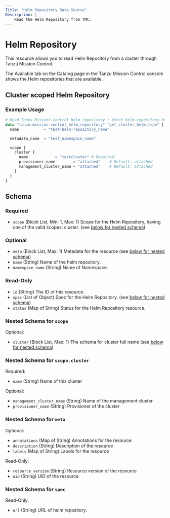 ```yaml
---
Title: "Helm Repository Data Source"
Description: |-
    Read the Helm Repository from TMC.
---
```


# Helm Repository

This resource allows you to read Helm Repository from a cluster through Tanzu Mission Control.

The Available tab on the Catalog page in the Tanzu Mission Control console shows the Helm repositories that are available.

[Helm]: https://docs.vmware.com/en/VMware-Tanzu-Mission-Control/services/tanzumc-using/GUID-2602A6A3-1FDA-4270-A76F-047FBD039ADF.html


## Cluster scoped Helm Repository

### Example Usage

```terraform
# Read Tanzu Mission Control helm repository : fetch helm repository details
data "tanzu-mission-control_helm_repository" "get_cluster_helm_repo" {
  name           = "test-helm-repository_name"

  metadata_name  = "test_namespace_name"

  scope {
    cluster {
      name            = "testcluster" # Required
      provisioner_name        = "attached"    # Default: attached
      management_cluster_name = "attached"    # Default: attached
    }
  }
}
```
<!-- schema generated by tfplugindocs -->
## Schema

### Required

- `scope` (Block List, Min: 1, Max: 1) Scope for the Helm Repository, having one of the valid scopes: cluster. (see [below for nested schema](#nestedblock--scope))

### Optional

- `meta` (Block List, Max: 1) Metadata for the resource (see [below for nested schema](#nestedblock--meta))
- `name` (String) Name of the helm repository.
- `namespace_name` (String) Name of Namespace.

### Read-Only

- `id` (String) The ID of this resource.
- `spec` (List of Object) Spec for the Helm Repository. (see [below for nested schema](#nestedatt--spec))
- `status` (Map of String) Status for the Helm Repository resource.

<a id="nestedblock--scope"></a>
### Nested Schema for `scope`

Optional:

- `cluster` (Block List, Max: 1) The schema for cluster full name (see [below for nested schema](#nestedblock--scope--cluster))

<a id="nestedblock--scope--cluster"></a>
### Nested Schema for `scope.cluster`

Required:

- `name` (String) Name of this cluster

Optional:

- `management_cluster_name` (String) Name of the management cluster
- `provisioner_name` (String) Provisioner of the cluster



<a id="nestedblock--meta"></a>
### Nested Schema for `meta`

Optional:

- `annotations` (Map of String) Annotations for the resource
- `description` (String) Description of the resource
- `labels` (Map of String) Labels for the resource

Read-Only:

- `resource_version` (String) Resource version of the resource
- `uid` (String) UID of the resource


<a id="nestedatt--spec"></a>
### Nested Schema for `spec`

Read-Only:

- `url` (String) URL of helm repository.